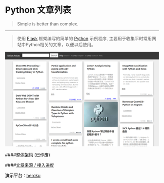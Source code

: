 # Python 文章列表

> Simple is better than complex.

---------

>使用 [Flask](http://flask.pocoo.org) 框架编写的简单的 [Python](https://www.python.org) 示例程序, 主要用于收集平时常用网站中Python相关的文章，以便以后使用。

![img](pre1.png)

####[整体架构](https://www.processon.com/view/link/56f782e0e4b0d181b19c9a1c) (已作废)

####[文章来源 / 接入进度](https://www.processon.com/view/link/56f7834be4b0d713bb15d543)

**演示平台**：[heroku](http://pyld.herokuapp.com/python_articles/index)

